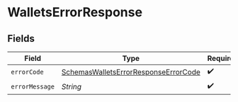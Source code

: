 # WalletsErrorResponse


## Fields

| Field                                                                                               | Type                                                                                                | Required                                                                                            | Description                                                                                         |
| --------------------------------------------------------------------------------------------------- | --------------------------------------------------------------------------------------------------- | --------------------------------------------------------------------------------------------------- | --------------------------------------------------------------------------------------------------- |
| `errorCode`                                                                                         | [SchemasWalletsErrorResponseErrorCode](../../models/errors/SchemasWalletsErrorResponseErrorCode.md) | :heavy_check_mark:                                                                                  | N/A                                                                                                 |
| `errorMessage`                                                                                      | *String*                                                                                            | :heavy_check_mark:                                                                                  | N/A                                                                                                 |